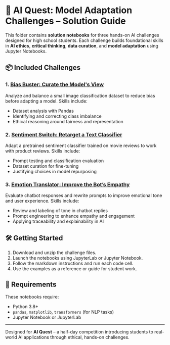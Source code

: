# 🧠 AI Quest: Model Adaptation Challenges – Solution Guide

This folder contains **solution notebooks** for three hands-on AI challenges designed for high school students. Each challenge builds foundational skills in **AI ethics**, **critical thinking**, **data curation**, and **model adaptation** using Jupyter Notebooks.

## 📦 Included Challenges

### 1. [Bias Buster: Curate the Model's View](Bias_Buster_Challenge_Solution.ipynb)
Analyze and balance a small image classification dataset to reduce bias before adapting a model. Skills include:
- Dataset analysis with Pandas
- Identifying and correcting class imbalance
- Ethical reasoning around fairness and representation

### 2. [Sentiment Switch: Retarget a Text Classifier](Sentiment_Switch_Challenge_Solution.ipynb)
Adapt a pretrained sentiment classifier trained on movie reviews to work with product reviews. Skills include:
- Prompt testing and classification evaluation
- Dataset curation for fine-tuning
- Justifying choices in model repurposing

### 3. [Emotion Translator: Improve the Bot’s Empathy](Emotion_Translator_Challenge_Solution.ipynb)
Evaluate chatbot responses and rewrite prompts to improve emotional tone and user experience. Skills include:
- Review and labeling of tone in chatbot replies
- Prompt engineering to enhance empathy and engagement
- Applying traceability and explainability in AI

## 🛠 Getting Started

1. Download and unzip the challenge files.
2. Launch the notebooks using JupyterLab or Jupyter Notebook.
3. Follow the markdown instructions and run each code cell.
4. Use the examples as a reference or guide for student work.

## 🧰 Requirements

These notebooks require:
- Python 3.8+
- `pandas`, `matplotlib`, `transformers` (for NLP tasks)
- Jupyter Notebook or JupyterLab

---

Designed for **AI Quest** – a half-day competition introducing students to real-world AI applications through ethical, hands-on challenges.

